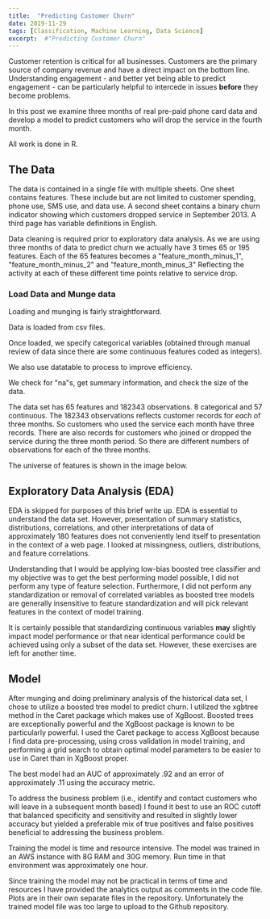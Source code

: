 ```yaml
---
title:  "Predicting Customer Churn"
date: 2019-11-29
tags: [Classification, Machine Learning, Data Science]
excerpt:  #"Predicting Customer Churn"
---
```


Customer retention is critical for all businesses.  Customers are the primary source of company revenue and
have a direct impact on the bottom line. Understanding engagement - and better yet being able to predict
engagement - can be particularly helpful to intercede in issues **before** they become problems.

In this post we examine three months of real pre-paid phone card data and develop a model to predict
customers who will drop the service in the fourth month.

All work is done in R.

## The Data

The data is contained in a single file with multiple sheets.  One sheet contains features. These include but are not limited to customer spending, phone use, SMS use, and data use. A second sheet contains a binary churn indicator showing which customers dropped service in September 2013. A third page has variable definitions in English.

Data cleaning is required prior to exploratory data analysis.  As we are using three months of data to predict churn we actually have 3 times 65 or 195 features.  Each of the 65 features becomes a "feature_month_minus_1", "feature_month_minus_2" and "feature_month_minus_3"  Reflecting the activity at each of these different time points relative to service drop.

### Load Data and Munge data

Loading and munging is fairly straightforward.

Data is loaded from csv files.

Once loaded, we specify categorical variables (obtained through manual review of data since there are some continuous features coded as integers).

We also use datatable to process to improve efficiency.

We check for "na"s, get summary information, and check the size of the data.

<script src="https://gist.github.com/mksamelson/8367db04f5a0aa6ade6d374ec35e73b5.js"></script>

The data set has 65 features and 182343 observations. 8 categorical and 57 continuous. The 182343 observations reflects customer records for *each* of three months.  So customers who used the service each month have three records.  There are also records for customers who joined or dropped the service during the three month period.  So there are different numbers of observations for each of the three months.

The universe of features is shown in the image below.

<script src="https://gist.github.com/mksamelson/37b811bbb3e5f73e9eabfff23ab9c2ed.js"></script>

## Exploratory Data Analysis (EDA)

EDA is skipped for purposes of this brief write up.  EDA is essential to understand the data set.  However, presentation of summary statistics, distributions, correlations, and other interpretations of data of approximately 180 features does not conveniently lend
itself to presentation in the context of a web page.  I looked at missingness, outliers, distributions, and feature correlations.

Understanding that I would be applying low-bias boosted tree classifier and my objective was to get the best performing model possible, I did not perform any type of feature selection.  Furthermore, I did not perform any standardization or removal of correlated variables as
boosted tree models are generally insensitive to feature standardization and will pick relevant features in the context of model training.

It is certainly possible that standardizing continuous variables **may** slightly impact model performance or that near identical
performance could be achieved using only a subset of the data set.  However, these exercises are left for another time.

## Model

After munging and doing preliminary analysis of the historical data set, I chose to utilize a boosted tree model to predict churn. I utilized the xgbtree method in the Caret package which makes use of XgBoost. Boosted trees are exceptionally powerful and the XgBoost package is known to be particularly powerful. I used the Caret package to access XgBoost because I find data pre-processing, using cross validation in model training, and performing a grid search to obtain optimal model parameters to be easier to use in Caret than in XgBoost proper.

The best model had an AUC of approximately .92 and an error of approximately .11 using the accuracy metric.

To address the business problem (i.e., identify and contact customers who will leave in a subsequent month based) I found it best to use an ROC cutoff that balanced specificity and sensitivity and resulted in slightly lower accuracy but yielded a preferable mix of true positives and false positives beneficial to addressing the business problem.

Training the model is time and resource intensive. The model was trained in an AWS instance with 8G RAM and 30G memory. Run time in that environment was approximately one hour.

Since training the model may not be practical in terms of time and resources I have provided the analytics output as comments in the code file. Plots are in their own separate files in the repository. Unfortunately the trained model file was too large to upload to the Github repository.

<script src="https://gist.github.com/mksamelson/9073eac9e4ab9f0320d3cb8b44c68876.js"></script>
